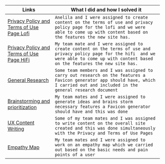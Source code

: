 | Links                           | What I did and how I solved it                                                                                              |
| ------------------------------ | -------------------------------------------------------------------------------------------------------- |
|  <a href="https://www.figma.com/file/z61idHX5WaMWCLuMbGfltR/Privacy-Policy-Page-%26-Terms-of-Use-Page-LoFi?node-id=0%3A1" target="_blank">Privacy Policy and Terms of Use Page Lofi </a>    | `Anelila and I were assigned to create content on the terms of use and privacy policy page for the lofi and we were able to come up with content based on the features the new site has.`
|  <a href="https://www.figma.com/file/oaP49AyCObu5Wd7EWUjQuk/Privacy-Policy-%26-Terms-of-Use-Page-HiFi?node-id=0%3A1" target="_blank">Privacy Policy and Terms of Use Page HiFi </a>    | `My team mate and I were assigned to create content on the terms of use and privacy policy page for the hifi  and we were able to come up with content based on the features the new site has.`
|  <a href="https://docs.google.com/document/d/1J7jvr_cC2xHMY3fqC1iIx4ISejJeYngvs3YTUyIvJDg/edit?usp=sharing" target="_blank">General Research </a>    | `Some team members and I was assigned to carry out research on the features a Favicon generator app should have, which I carried out and included in the general research document`
|  <a href="https://www.figma.com/file/0WSIB3uA6NlNnvhmYq7gaI/Untitled?node-id=0%3A1" target="_blank">Brainstorming and prioritization </a>    | `My team mates and I were assigned to generate ideas and brains storm necessary features a Favicon generator should have and this was done `
|  <a href="" target="_blank">UX Content Writing</a>    | `Some of my team mates and I was assigned to write content on the overall site created and this was done simultaneously with the Privacy and Terms of Use Pages `
|  <a href="https://www.figma.com/file/Z57h49rlRcBq3VTFUiPWKU/EMPATHY-MAP-TEAM-61?node-id=0%3A1" target="_blank">Empathy Map</a>    | `My team mates and I were assigned to work on an empathy map which we carried out based on the basic needs and pain points of a user `
